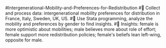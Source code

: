 #Intergenerational-Mobility-and-Preferences-for-Redistribution
#	Collect and process data: intergenerational mobility preferences for distribution in France, Italy, Sweden, UK, US.
#	Use Stata programming, analyze the mobility and preferences by gender to find insights. 
#	Insights: female is more optimistic about mobilities; male believes more about role of effort; female support more redistribution policies; female's beliefs lean left-wing, opposite for male.
